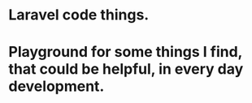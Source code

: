 # Laravel code things.

# Playground for some things I find, that could be helpful, in every day development.
